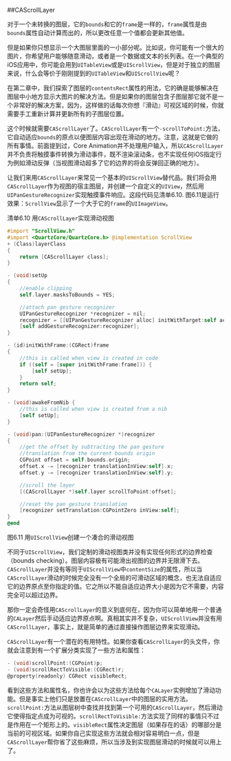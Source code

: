 ##CAScrollLayer

对于一个未转换的图层，它的`bounds`和它的`frame`是一样的，`frame`属性是由`bounds`属性自动计算而出的，所以更改任意一个值都会更新其他值。

但是如果你只想显示一个大图层里面的一小部分呢。比如说，你可能有一个很大的图片，你希望用户能够随意滑动，或者是一个数据或文本的长列表。在一个典型的iOS应用中，你可能会用到`UITableView`或是`UIScrollView`，但是对于独立的图层来说，什么会等价于刚刚提到的`UITableView`和`UIScrollView`呢？

在第二章中，我们探索了图层的`contentsRect`属性的用法，它的确是能够解决在图层中小地方显示大图片的解决方法。但是如果你的图层包含子图层那它就不是一个非常好的解决方案，因为，这样做的话每次你想『滑动』可视区域的时候，你就需要手工重新计算并更新所有的子图层位置。

这个时候就需要`CAScrollLayer`了。`CAScrollLayer`有一个`-scrollToPoint:`方法，它自动适应`bounds`的原点以便图层内容出现在滑动的地方。注意，这就是它做的所有事情。前面提到过，Core Animation并不处理用户输入，所以`CAScrollLayer`并不负责将触摸事件转换为滑动事件，既不渲染滚动条，也不实现任何iOS指定行为例如滑动反弹（当视图滑动超多了它的边界的将会反弹回正确的地方）。

让我们来用`CAScrollLayer`来常见一个基本的`UIScrollView`替代品。我们将会用`CAScrollLayer`作为视图的宿主图层，并创建一个自定义的`UIView`，然后用`UIPanGestureRecognizer`实现触摸事件响应。这段代码见清单6.10. 图6.11是运行效果：`ScrollView`显示了一个大于它的`frame`的`UIImageView`。

清单6.10 用`CAScrollLayer`实现滑动视图

```objectivec
#import "ScrollView.h"
#import <QuartzCore/QuartzCore.h> @implementation ScrollView
+ (Class)layerClass
{
    return [CAScrollLayer class];
}

- (void)setUp
{
    //enable clipping
    self.layer.masksToBounds = YES;

    //attach pan gesture recognizer
    UIPanGestureRecognizer *recognizer = nil;
    recognizer = [[UIPanGestureRecognizer alloc] initWithTarget:self action:@selector(pan:)];
    [self addGestureRecognizer:recognizer];
}

- (id)initWithFrame:(CGRect)frame
{
    //this is called when view is created in code
    if ((self = [super initWithFrame:frame])) {
        [self setUp];
    }
    return self;
}

- (void)awakeFromNib {
    //this is called when view is created from a nib
    [self setUp];
}

- (void)pan:(UIPanGestureRecognizer *)recognizer
{
    //get the offset by subtracting the pan gesture
    //translation from the current bounds origin
    CGPoint offset = self.bounds.origin;
    offset.x -= [recognizer translationInView:self].x;
    offset.y -= [recognizer translationInView:self].y;

    //scroll the layer
    [(CAScrollLayer *)self.layer scrollToPoint:offset];

    //reset the pan gesture translation
    [recognizer setTranslation:CGPointZero inView:self];
}
@end
```

图6.11 用`UIScrollView`创建一个凑合的滑动视图

不同于`UIScrollView`，我们定制的滑动视图类并没有实现任何形式的边界检查（bounds checking）。图层内容极有可能滑出视图的边界并无限滑下去。`CAScrollLayer`并没有等同于`UIScrollView`中`contentSize`的属性，所以当`CAScrollLayer`滑动的时候完全没有一个全局的可滑动区域的概念，也无法自适应它的边界原点至你指定的值。它之所以不能自适应边界大小是因为它不需要，内容完全可以超过边界。

那你一定会奇怪用`CAScrollLayer`的意义到底何在，因为你可以简单地用一个普通的`CALayer`然后手动适应边界原点啊。真相其实并不复杂，`UIScrollView`并没有用`CAScrollLayer`，事实上，就是简单的通过直接操作图层边界来实现滑动。

`CAScrollLayer`有一个潜在的有用特性。如果你查看`CAScrollLayer`的头文件，你就会注意到有一个扩展分类实现了一些方法和属性：

```objectivec
- (void)scrollPoint:(CGPoint)p;
- (void)scrollRectToVisible:(CGRect)r;
@property(readonly) CGRect visibleRect;
```

看到这些方法和属性名，你也许会以为这些方法给每个`CALayer`实例增加了滑动功能。但是事实上他们只是放置在`CAScrollLayer`中的图层的实用方法。`scrollPoint:`方法从图层树中查找并找到第一个可用的`CAScrollLayer`，然后滑动它使得指定点成为可视的。`scrollRectToVisible:`方法实现了同样的事情只不过是作用在一个矩形上的。`visibleRect`属性决定图层（如果存在的话）的哪部分是当前的可视区域。如果你自己实现这些方法就会相对容易明白一点，但是`CAScrollLayer`帮你省了这些麻烦，所以当涉及到实现图层滑动的时候就可以用上了。